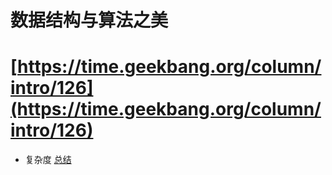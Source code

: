 # 数据结构与算法之美 

# [https://time.geekbang.org/column/intro/126](https://time.geekbang.org/column/intro/126)

- 复杂度 [总结](./notes/Complexity.md)
